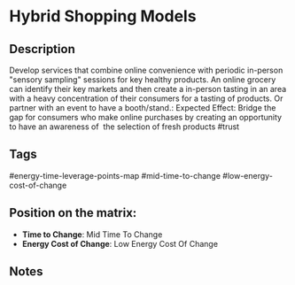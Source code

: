 # Hybrid Shopping Models

## Description
Develop services that combine online convenience with periodic in-person "sensory sampling" sessions for key healthy products. An online grocery can identify their key markets and then create a in-person tasting in an area with a heavy concentration of their consumers for a tasting of products. Or partner with an event to have a booth/stand.: Expected Effect: Bridge the gap for consumers who make online purchases by creating an opportunity to have an awareness of  the selection of fresh products   #trust

## Tags
#energy-time-leverage-points-map #mid-time-to-change #low-energy-cost-of-change

## Position on the matrix:
- **Time to Change**: Mid Time To Change
- **Energy Cost of Change**: Low Energy Cost Of Change

## Notes
<!-- Add your notes here -->
